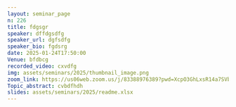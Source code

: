 ```yaml
---
layout: seminar_page
n: 226
title: fdgsgr
speaker: dffdgsdfg
speaker_url: dgfsdfg
speaker_bio: fgdsrg
date: 2025-01-24T17:50:00
Venue: bfdbcg
recorded_video: cxvdfg
img: assets/seminars/2025/thumbnail_image.png
zoom_link: https://us06web.zoom.us/j/83388976389?pwd=XcpO3GhLxsR14a7SVbPx33HQQa1jbt.1
Topic_abstract: cvbdfhdh
slides: assets/seminars/2025/readme.xlsx
---
```


